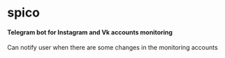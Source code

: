 # spico
#### Telegram bot for Instagram and Vk accounts monitoring
Can notify user when there are some changes in the monitoring accounts
